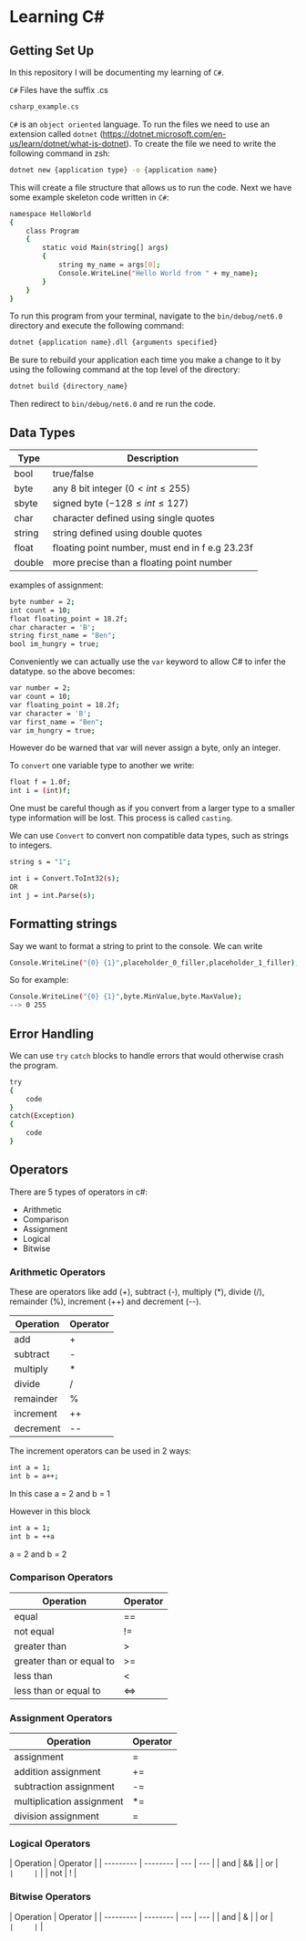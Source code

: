 # Learning C#

## Getting Set Up

In this repository I will be documenting my learning of `C#`.

`C#` Files have the suffix .cs

```sh
csharp_example.cs
```

`C#` is an `object oriented` language. To run the files we need to use an extension called `dotnet` (https://dotnet.microsoft.com/en-us/learn/dotnet/what-is-dotnet). To create the file we need to write the following command in zsh:

```sh
dotnet new {application type} -o {application name}
```

This will create a file structure that allows us to run the code. Next we have some example skeleton code written in `C#`:

```sh
namespace HelloWorld
{
    class Program
    {
        static void Main(string[] args)
        {
            string my_name = args[0];
            Console.WriteLine("Hello World from " + my_name);
        }
    }
}
```

To run this program from your terminal, navigate to the `bin/debug/net6.0` directory and execute the following command:

```sh
dotnet {application name}.dll {arguments specified}
```

Be sure to rebuild your application each time you make a change to it by using the following command at the top level of the directory:

```sh
dotnet build {directory_name}
```

Then redirect to `bin/debug/net6.0` and re run the code.

## Data Types

| Type   | Description                                     |
| ------ | ----------------------------------------------- |
| bool   | true/false                                      |
| byte   | any 8 bit integer ($0 \lt int \leq 255$)        |
| sbyte  | signed byte ($-128 \leq int \leq 127$)          |
| char   | character defined using single quotes           |
| string | string defined using double quotes              |
| float  | floating point number, must end in f e.g 23.23f |
| double | more precise than a floating point number       |

examples of assignment:

```sh
byte number = 2;
int count = 10;
float floating_point = 18.2f;
char character = 'B';
string first_name = "Ben";
bool im_hungry = true;
```

Conveniently we can actually use the `var` keyword to allow C# to infer the datatype. so the above becomes:

```sh
var number = 2;
var count = 10;
var floating_point = 18.2f;
var character = 'B';
var first_name = "Ben";
var im_hungry = true;
```

However do be warned that var will never assign a byte, only an integer.

To `convert` one variable type to another we write:

```sh
float f = 1.0f;
int i = (int)f;
```

One must be careful though as if you convert from a larger type to a smaller type information will be lost. This process is called `casting`.

We can use `Convert` to convert non compatible data types, such as strings to integers.

```sh
string s = "1";

int i = Convert.ToInt32(s);
OR
int j = int.Parse(s);
```

## Formatting strings

Say we want to format a string to print to the console. We can write

```sh
Console.WriteLine("{0} {1}",placeholder_0_filler,placeholder_1_filler);
```

So for example:

```sh
Console.WriteLine("{0} {1}",byte.MinValue,byte.MaxValue);
--> 0 255
```

## Error Handling

We can use `try` `catch` blocks to handle errors that would otherwise crash the program.

```sh
try
{
    code
}
catch(Exception)
{
    code
}
```

## Operators

There are 5 types of operators in c#:

- Arithmetic
- Comparison
- Assignment
- Logical
- Bitwise

### Arithmetic Operators

These are operators like add (+), subtract (-), multiply (\*), divide (/), remainder (%), increment (++) and decrement (--).

| Operation | Operator |
| --------- | -------- |
| add       | +        |
| subtract  | -        |
| multiply  | \*       |
| divide    | /        |
| remainder | %        |
| increment | ++       |
| decrement | --       |

The increment operators can be used in 2 ways:

```sh
int a = 1;
int b = a++;
```

In this case a = 2 and b = 1

However in this block

```sh
int a = 1;
int b = ++a
```

a = 2 and b = 2

### Comparison Operators

| Operation                | Operator |
| ------------------------ | -------- |
| equal                    | ==       |
| not equal                | !=       |
| greater than             | >        |
| greater than or equal to | >=       |
| less than                | <        |
| less than or equal to    | <=>      |

### Assignment Operators

| Operation                 | Operator |
| ------------------------- | -------- |
| assignment                | =        |
| addition assignment       | +=       |
| subtraction assignment    | -=       |
| multiplication assignment | \*=      |
| division assignment       | \=       |

### Logical Operators

| Operation | Operator |
| --------- | -------- | --- | --- |
| and       | &&       |
| or        | `        |     | `   |
| not       | !        |

### Bitwise Operators

| Operation | Operator |
| --------- | -------- | --- | --- |
| and       | &        |
| or        | `        |     | `   |
